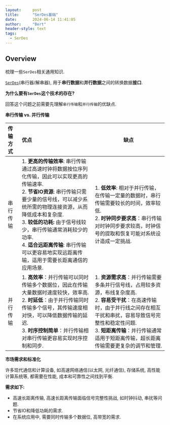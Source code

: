 ```yaml
---
layout:     post
title:      "SerDes基础"
date:       2024-06-14 11:41:05
author:     "Bert"
header-style: text
tags:
  - SerDes
---
```




## Overview

梳理一些`SerDes`相关通用知识.

[`SerDes`](https://en.wikipedia.org/wiki/SerDes)(串行器/解串器), 用于**串行数据**和**并行数据**之间的转换数据**接口**. 

**为什么要有`SerDes`这个技术的存在?**

回答这个问题之前需要先理解`串行传输`和`并行传输`的优缺点.

**串行传输 vs. 并行传输**

| 传输方式 | 优点                                                         | 缺点                                                         |
| :------- | :----------------------------------------------------------- | ------------------------------------------------------------ |
| 串行传输 | 1. **更高的传输效率**: 串行传输通过高速时钟将数据按位序列化传输，因此可以实现更高的传输速率.<br />2. **节省IO资源**: 串行传输只需要少量的信号线，可以减少系统所需的物理连接资源，从而降低成本和复杂度.<br />3. **较低的功耗:** 由于信号线较少，串行传输通常消耗较少的功率.<br />4. **适合远距离传输**: 串行传输可以更容易地实现远距离传输，适用于需要长距离通信的应用场景. | 1. **低效率**: 相对于并行传输，在传输一定量的数据时，串行传输需要较长的时间，效率较低.<br />2. **时钟同步要求高**：串行传输对时钟同步要求较高，时钟信号的提取和恢复可能对系统设计造成一定挑战. |
| 并行传输 | 1. **高效率**：并行传输可以同时传输多个数据位，因此在传输大量数据时速度较快，效率高. <br />2. **时延低**：由于并行传输同时传输多个信号，其传输速度相对快，可以降低数据传输的延迟. <br />3. **时序控制简单**：并行传输相对串行传输更容易实现时序控制和同步. | 1. **资源需求高**：并行传输需要多条并行信号线，占用较多资源，布线复杂度高. <br />2. **容易受干扰**：在高速传输时，由于并行线之间存在相互干扰和串扰，容易导致信号完整性和稳定性问题. <br />3. **短距离传输**：并行传输通常适用于短距离传输，超长距离传输需要更复杂的调节和管理. |

**市场需求和标准化**

许多现代通信和计算设备, 如高速网络通信(以太网, 光纤通信), 存储系统, 高性能计算系统等, 都需要在性能, 成本和可靠性之间找到平衡.

**需求如下:**

+ 高速长距离传输, 高速长距离传输面临信号完整性挑战, 如时钟抖动, 串扰等问题.
+ 节省IO和降低功耗的需求.
+ 在系统应用中, 需要同时传输多个数据位, 高带宽的需求. 





